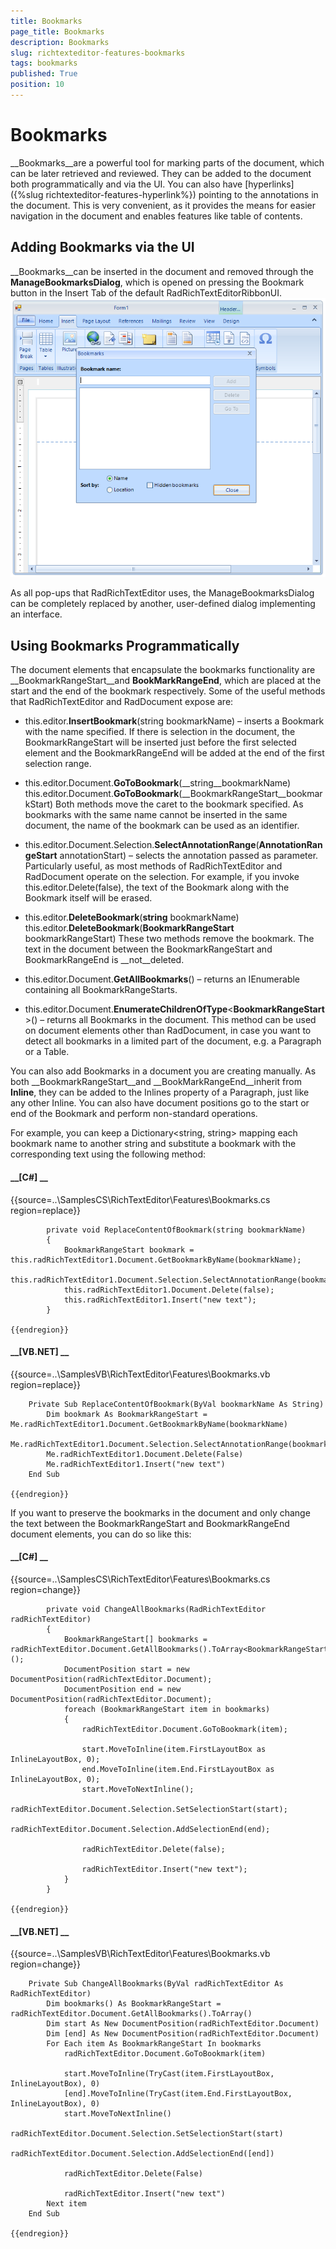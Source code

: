 ```yaml
---
title: Bookmarks
page_title: Bookmarks
description: Bookmarks
slug: richtexteditor-features-bookmarks
tags: bookmarks
published: True
position: 10
---
```


# Bookmarks



__Bookmarks__are a powerful tool for marking parts of the document, which can be later retrieved and reviewed. They can be added to the document both
        programmatically and via the UI.
        You can also have [hyperlinks]({%slug richtexteditor-features-hyperlink%}) pointing to the annotations in the document. This is very convenient, as it
        provides the means for easier navigation in the document and enables features like table of contents.
      

## Adding Bookmarks via the UI

__Bookmarks__can be inserted in the document and removed through the __ManageBookmarksDialog__, which is opened on pressing
          the Bookmark button in the Insert Tab of the default RadRichTextEditorRibbonUI.
        ![richtexteditor-features-bookmarks 001](images/richtexteditor-features-bookmarks001.png)

As all pop-ups that RadRichTextEditor uses, the ManageBookmarksDialog can be completely replaced by another, user-defined dialog implementing an interface.



## Using Bookmarks Programmatically

The document elements that encapsulate the bookmarks functionality are __BookmarkRangeStart__and __BookMarkRangeEnd__,
          which are placed at the start and the end of the bookmark respectively. Some of the useful methods that RadRichTextEditor and RadDocument expose are:
        

* this.editor.__InsertBookmark__(string bookmarkName) – inserts a Bookmark with the name specified. If there is selection in the document, the
              BookmarkRangeStart will be inserted just before the first selected element and the BookmarkRangeEnd will be added at the end of the first selection range.
            

* this.editor.Document.__GoToBookmark__(__string__bookmarkName)
              this.editor.Document.__GoToBookmark__(__BookmarkRangeStart__bookmarkStart)
              Both methods move the caret to the bookmark specified. As bookmarks with the same name cannot be inserted in the same document, the name of the bookmark can be used
              as an identifier.
            

* this.editor.Document.Selection.__SelectAnnotationRange__(__AnnotationRangeStart__ annotationStart) – selects the annotation
              passed as parameter. Particularly useful, as most methods of RadRichTextEditor and RadDocument operate on the selection. For example, if you invoke
              this.editor.Delete(false), the text of the Bookmark along with the Bookmark itself will be erased.
            

* this.editor.__DeleteBookmark__(__string__ bookmarkName)
              this.editor.__DeleteBookmark__(__BookmarkRangeStart__ bookmarkRangeStart)
              These two methods remove the bookmark. The text in the document between the BookmarkRangeStart and BookmarkRangeEnd is __not__deleted.
            

* this.editor.Document.__GetAllBookmarks__() – returns an IEnumerable<BookmarkRangeStart> containing all BookmarkRangeStarts.
            

* this.editor.Document.__EnumerateChildrenOfType__<__BookmarkRangeStart__>() – returns all Bookmarks in the document.
              This method can be used on document elements other than RadDocument, in case you want to detect all bookmarks in a limited part of the document, e.g. a Paragraph or
              a Table.
            

You can also add Bookmarks in a document you are creating manually. As both __BookmarkRangeStart__and __BookMarkRangeEnd__inherit
          from __Inline__, they can be added to the Inlines property of a Paragraph, just like any other Inline. You can also have document positions go to the
          start or end of the Bookmark and perform non-standard operations.
        

For example, you can keep a Dictionary<string, string> mapping each bookmark name to another string and substitute a bookmark with the corresponding text using
          the following method:
        

#### __[C#] __

{{source=..\SamplesCS\RichTextEditor\Features\Bookmarks.cs region=replace}}
	        
	        private void ReplaceContentOfBookmark(string bookmarkName)
	        {
	            BookmarkRangeStart bookmark = this.radRichTextEditor1.Document.GetBookmarkByName(bookmarkName);
	            this.radRichTextEditor1.Document.Selection.SelectAnnotationRange(bookmark);
	            this.radRichTextEditor1.Document.Delete(false);
	            this.radRichTextEditor1.Insert("new text");
	        }
	        
	{{endregion}}



#### __[VB.NET] __

{{source=..\SamplesVB\RichTextEditor\Features\Bookmarks.vb region=replace}}
	
	    Private Sub ReplaceContentOfBookmark(ByVal bookmarkName As String)
	        Dim bookmark As BookmarkRangeStart = Me.radRichTextEditor1.Document.GetBookmarkByName(bookmarkName)
	        Me.radRichTextEditor1.Document.Selection.SelectAnnotationRange(bookmark)
	        Me.radRichTextEditor1.Document.Delete(False)
	        Me.radRichTextEditor1.Insert("new text")
	    End Sub
	
	{{endregion}}



If you want to preserve the bookmarks in the document and only change the text between the BookmarkRangeStart and BookmarkRangeEnd document elements, you can do so
          like this:
        

#### __[C#] __

{{source=..\SamplesCS\RichTextEditor\Features\Bookmarks.cs region=change}}
	        
	        private void ChangeAllBookmarks(RadRichTextEditor radRichTextEditor)
	        {
	            BookmarkRangeStart[] bookmarks = radRichTextEditor.Document.GetAllBookmarks().ToArray<BookmarkRangeStart>();
	            DocumentPosition start = new DocumentPosition(radRichTextEditor.Document);
	            DocumentPosition end = new DocumentPosition(radRichTextEditor.Document);
	            foreach (BookmarkRangeStart item in bookmarks)
	            {
	                radRichTextEditor.Document.GoToBookmark(item);
	                
	                start.MoveToInline(item.FirstLayoutBox as InlineLayoutBox, 0);
	                end.MoveToInline(item.End.FirstLayoutBox as InlineLayoutBox, 0);
	                start.MoveToNextInline();
	                radRichTextEditor.Document.Selection.SetSelectionStart(start);
	                radRichTextEditor.Document.Selection.AddSelectionEnd(end);
	                
	                radRichTextEditor.Delete(false);
	                
	                radRichTextEditor.Insert("new text");
	            }
	        }
	
	{{endregion}}



#### __[VB.NET] __

{{source=..\SamplesVB\RichTextEditor\Features\Bookmarks.vb region=change}}
	
	    Private Sub ChangeAllBookmarks(ByVal radRichTextEditor As RadRichTextEditor)
	        Dim bookmarks() As BookmarkRangeStart = radRichTextEditor.Document.GetAllBookmarks().ToArray()
	        Dim start As New DocumentPosition(radRichTextEditor.Document)
	        Dim [end] As New DocumentPosition(radRichTextEditor.Document)
	        For Each item As BookmarkRangeStart In bookmarks
	            radRichTextEditor.Document.GoToBookmark(item)
	
	            start.MoveToInline(TryCast(item.FirstLayoutBox, InlineLayoutBox), 0)
	            [end].MoveToInline(TryCast(item.End.FirstLayoutBox, InlineLayoutBox), 0)
	            start.MoveToNextInline()
	            radRichTextEditor.Document.Selection.SetSelectionStart(start)
	            radRichTextEditor.Document.Selection.AddSelectionEnd([end])
	
	            radRichTextEditor.Delete(False)
	
	            radRichTextEditor.Insert("new text")
	        Next item
	    End Sub
	
	{{endregion}}




